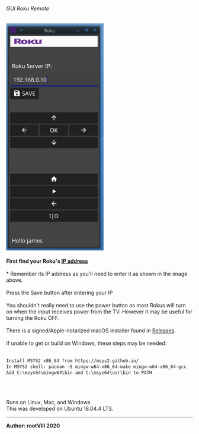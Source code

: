 ###### GUI Roku Remote
<img src="https://github.com/rootVIII/rokuremote/blob/master/example_screenshot.png" alt="example1">
<br><br>
<b>First find your Roku's <a href="https://www.lifewire.com/how-to-find-roku-ip-address-4174687" target="_blank">IP address</a></b>
<br>
<br>
* Remember its IP address as you'll need to
enter it as shown in the image above.
<br><br>
Press the Save button after entering your IP
<br><br>
You shouldn't really need to use the power button as most Rokus
will turn on when the input receives power from the TV.
However it may be useful for turning the Roku OFF.
<br>
<br>
There is a signed/Apple-notarized macOS installer found in <a href="https://github.com/rootVIII/rokuremote/releases/tag/v1.0">Releases</a>.
<br>
<br>
If unable to get or build on Windows, these steps may be needed:
<pre>
  <code>
Install MSYS2 x86_64 from https://msys2.github.io/
In MSYS2 shell: pacman -S mingw-w64-x86_64-make mingw-w64-x86_64-gcc
Add C:\msys64\mingw64\bin and C:\msys64\usr\bin to PATH
  </code>
</pre>
<br>
<br>
Runs on Linux, Mac, and Windows
<br>
This was developed on Ubuntu 18.04.4 LTS.
<hr>
<b>Author: rootVIII 2020</b><br>
